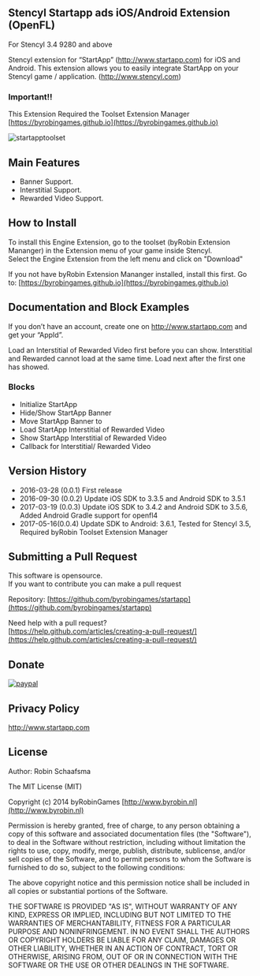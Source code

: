 ## Stencyl Startapp ads iOS/Android Extension (OpenFL)

For Stencyl 3.4 9280 and above

Stencyl extension for “StartApp” (http://www.startapp.com) for iOS and Android. This extension allows you to easily integrate StartApp on your Stencyl game / application. (http://www.stencyl.com)

### Important!!

This Extension Required the Toolset Extension Manager [https://byrobingames.github.io](https://byrobingames.github.io)

![startapptoolset](https://byrobingames.github.io/img/startapp/startapptoolset.png)

## Main Features

  * Banner Support.
  * Interstitial Support.
  * Rewarded Video Support.
  
## How to Install

To install this Engine Extension, go to the toolset (byRobin Extension Mananger) in the Extension menu of your game inside Stencyl.<br/>
Select the Engine Extension from the left menu and click on "Download"

If you not have byRobin Extension Mananger installed, install this first.
Go to: [https://byrobingames.github.io](https://byrobingames.github.io)

## Documentation and Block Examples

If you don’t have an account, create one on http://www.startapp.com and get your “AppId”.

Load an Interstitial of Rewarded Video first before you can show. Interstitial and Rewarded cannot load at the same time. Load next after the first one has showed.

### Blocks

- Initialize StartApp
- Hide/Show StartApp Banner
- Move StartApp Banner to
- Load StartApp Interstitial of Rewarded Video
- Show StartApp Interstitial of Rewarded Video
- Callback for Interstitial/ Rewarded Video

## Version History

- 2016-03-28 (0.0.1) First release
- 2016-09-30 (0.0.2) Update iOS SDK to 3.3.5 and Android SDK to 3.5.1
- 2017-03-19 (0.0.3) Update iOS SDK to 3.4.2 and Android SDK to 3.5.6, Added Android Gradle support for openfl4
- 2017-05-16(0.0.4) Update SDK to Android: 3.6.1, Tested for Stencyl 3.5, Required byRobin Toolset Extension Manager

## Submitting a Pull Request

This software is opensource.<br/>
If you want to contribute you can make a pull request

Repository: [https://github.com/byrobingames/startapp](https://github.com/byrobingames/startapp)

Need help with a pull request?<br/>
[https://help.github.com/articles/creating-a-pull-request/](https://help.github.com/articles/creating-a-pull-request/)

## Donate

[![paypal](https://www.paypalobjects.com/en_US/i/btn/btn_donateCC_LG.gif)](https://www.paypal.com/cgi-bin/webscr?cmd=_s-xclick&hosted_button_id=HKLGFCAGKBMFL)<br />

## Privacy Policy

http://www.startapp.com

## License

Author: Robin Schaafsma

The MIT License (MIT)

Copyright (c) 2014 byRobinGames [http://www.byrobin.nl](http://www.byrobin.nl)

Permission is hereby granted, free of charge, to any person obtaining a copy of this software and associated documentation files (the "Software"), to deal in the Software without restriction, including without limitation the rights to use, copy, modify, merge, publish, distribute, sublicense, and/or sell copies of the Software, and to permit persons to whom the Software is furnished to do so, subject to the following conditions:

The above copyright notice and this permission notice shall be included in all copies or substantial portions of the Software.

THE SOFTWARE IS PROVIDED "AS IS", WITHOUT WARRANTY OF ANY KIND, EXPRESS OR IMPLIED, INCLUDING BUT NOT LIMITED TO THE WARRANTIES OF MERCHANTABILITY, FITNESS FOR A PARTICULAR PURPOSE AND NONINFRINGEMENT. IN NO EVENT SHALL THE AUTHORS OR COPYRIGHT HOLDERS BE LIABLE FOR ANY CLAIM, DAMAGES OR OTHER LIABILITY, WHETHER IN AN ACTION OF CONTRACT, TORT OR OTHERWISE, ARISING FROM, OUT OF OR IN CONNECTION WITH THE SOFTWARE OR THE USE OR OTHER DEALINGS IN THE SOFTWARE.
